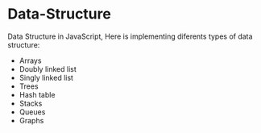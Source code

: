 # Data-Structure

Data Structure in JavaScript, Here is implementing diferents types of data structure:

- Arrays
- Doubly linked list
- Singly linked list
- Trees
- Hash table
- Stacks
- Queues
- Graphs
